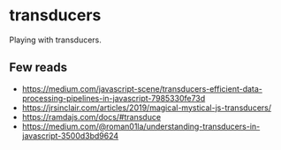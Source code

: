 # transducers
Playing with transducers.

## Few reads

- https://medium.com/javascript-scene/transducers-efficient-data-processing-pipelines-in-javascript-7985330fe73d
- https://jrsinclair.com/articles/2019/magical-mystical-js-transducers/
- https://ramdajs.com/docs/#transduce
- https://medium.com/@roman01la/understanding-transducers-in-javascript-3500d3bd9624
